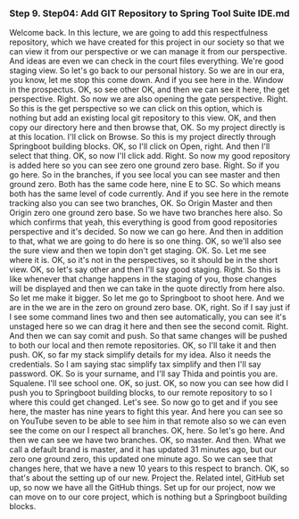 
### Step 9. Step04: Add GIT Repository to Spring Tool Suite IDE.md
Welcome back. In this lecture, we are going to add this respectfulness repository, which we have created for this project in our society so that we can view it from our perspective or we can manage it from our perspective. And ideas are even we can check in the court files everything. We're good staging view. So let's go back to our personal history. So we are in our era, you know, let me stop this come down. And if you see here in the. Window in the prospectus. OK, so see other OK, and then we can see it here, the get perspective. Right. So now we are also opening the gate perspective. Right. So this is the get perspective so we can click on this option, which is nothing but add an existing local git repository to this view. OK, and then copy our directory here and then browse that, OK. So my project directly is at this location. I'll click on Browse. So this is my project directly through Springboot building blocks. OK, so I'll click on Open, right. And then I'll select that thing. OK, so now I'll click add. Right. So now my good repository is added here so you can see zero one ground zero base. Right. So if you go here. So in the branches, if you see local you can see master and then ground zero. Both has the same code here, nine E to SC. So which means both has the same level of code currently. And if you see here in the remote tracking also you can see two branches, OK. So Origin Master and then Origin zero one ground zero base. So we have two branches here also. So which confirms that yeah, this everything is good from good repositories perspective and it's decided. So now we can go here. And then in addition to that, what we are going to do here is so one thing. OK, so we'll also see the sure view and then we topin don't get staging. OK. So. Let me see where it is. OK, so it's not in the perspectives, so it should be in the short view. OK, so let's say other and then I'll say good staging. Right. So this is like whenever that change happens in the staging of you, those changes will be displayed and then we can take in the quote directly from here also. So let me make it bigger. So let me go to Springboot to shoot here. And we are in the we are in the zero on ground zero base. OK, right. So if I say just if I see some command lines two and then see automatically, you can see it's unstaged here so we can drag it here and then see the second comit. Right. And then we can say comit and push. So that same changes will be pushed to both our local and then remote repositories. OK, so I'll take it and then push. OK, so far my stack simplify details for my idea. Also it needs the credentials. So I am saying stac simplify tax simplify and then I'll say password. OK. So is your surname, and I'll say Thida and pointis you are. Squalene. I'll see school one. OK, so just. OK, so now you can see how did I push you to Springboot building blocks, to our remote repository to so I where this could get changed. Let's see. So now go to get and if you see here, the master has nine years to fight this year. And here you can see so on YouTube seven to be able to see him in that remote also so we can even see the come on our I respect all branches. OK, here. So let's go here. And then we can see we have two branches. OK, so master. And then. What we call a default brand is master, and it has updated 31 minutes ago, but our zero one ground zero, this updated one minute ago. So we can see that changes here, that we have a new 10 years to this respect to branch. OK, so that's about the setting up of our new. Project the. Related intel, GitHub set up, so now we have all the GitHub things. Set up for our project, now we can move on to our core project, which is nothing but a Springboot building blocks.   